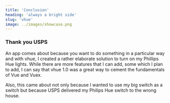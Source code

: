 ```yaml
---
title: 'Conclusion'
heading: 'always a bright side'
slug: 'vhue'
image: ../images/showcase.png
---
```


### Thank you USPS

An app comes about because you want to do something in a particular way and with vhue, I created a rather elaborate solution to turn on my Phillips Hue lights. While there are more features that I can add, some which I plan to add, I can say that vhue 1.0 was a great way to cement the fundamentals of Vue and Vuex.

Also, this came about not only because I wanted to use my big switch as a switch but because USPS delivered my Philips Hue switch to the wrong house.
